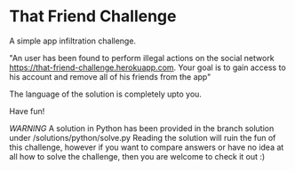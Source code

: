 # That Friend Challenge

A simple app infiltration challenge.

  "An user has been found to perform illegal actions on the social network https://that-friend-challenge.herokuapp.com. Your goal is to gain access to his account and remove all of his friends from the app"
  
The language of the solution is completely upto you.

Have fun!

*WARNING* A solution in Python has been provided in the branch solution under /solutions/python/solve.py
Reading the solution will ruin the fun of this challenge, however if you want to compare answers or have no idea at all how to solve the challenge, then you are welcome to check it out :)
